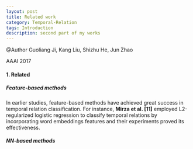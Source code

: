```yaml
---
layout: post
title: Related work
category: Temporal-Relation
tags: Introduction
description: second part of my works  
---
```

@Author
Guoliang Ji, Kang Liu, Shizhu He, Jun Zhao

AAAI 2017

#### 1. Related


##### Feature-based methods
In earlier studies, feature-based methods have achieved great success in temporal relation classification. For instance, **Mirza et al. [11]** employed L2-regularized logistic regression to classify temporal relations by incorporating word embeddings features and their experiments proved its effectiveness. 


##### NN-based methods